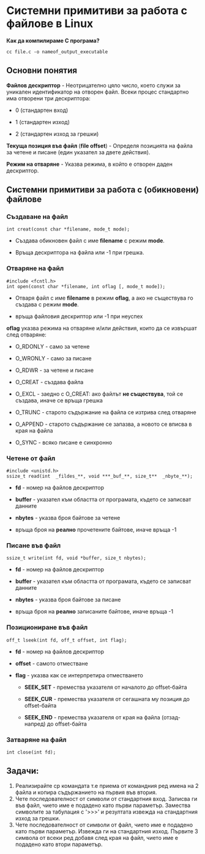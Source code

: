 # Системни примитиви за работа с файлове в Linux

**Как да компилираме C програма?**
```
cc file.c -o nameof_output_executable
```

## Oсновни понятия
**Файлов дескриптор** - Неотрицателно цяло число, което служи за уникален идентификатор на отворен файл. Всеки процес стандартно има отворени три дескриптора:
-   0 (стандартен вход)

-   1 (стандартен изход)

-   2 (стандартен изход за грешки)

**Текуща позиция във файл** (**file offset**) - Определя позицията на файла за четене и писане (един указател за двете действия).

**Режим на отваряне** - Указва режима, в който е отворен даден дескриптор.

## Системни примитиви за работа с (обикновени) файлове

### Създаване на файл
```
int creat(const char *filename, mode_t mode);
```

- Създава обикновен файл с име **filename** с режим **mode**.

- Връща дескриптора на файла или -1 при грешка.

### Отваряне на файл
```
#include <fcntl.h>
int open(const char *filename, int oflag [, mode_t mode]);
```

- Отваря файл с име **filename** в режим **oflag**, а ако не съществува го създава с режим **mode**.

- връща файловия дескриптор или -1 при неуспех

**oflag** указва режима на отваряне и/или действия, които да се извършат след отваряне:

-   O_RDONLY - само за четене

-   O_WRONLY - само за писане

-   O_RDWR - за четене и писане

-   O_CREAT - създава файла

-   O_EXCL - заедно с O_CREAT: ако файлът  **не съществува**, той се създава, иначе се връща грешка

-   O_TRUNC - старото съдържание на файла се изтрива след отваряне

-   O_APPEND - старото съдържание се запазва, а новото се вписва в края на файла

-   O_SYNC - всяко писане е синхронно 


### Четене от файл

```
#include <unistd.h>
ssize_t read(int  _fildes_**, void ***_buf_**, size_t**  _nbyte_**);  
```
-   **fd**  - номер на файлов дескриптор

-   **buffer**  - указател към  областта от програмата, където се записват данните

-   **nbytes**  - указва броя байтове за четене

- връща броя на **реално** прочетените байтове, иначе връща -1

### Писане във файл

```
ssize_t write(int fd, void *buffer, size_t nbytes);
```
-   **fd**  - номер на файлов дескриптор

-   **buffer**  - указател към  областта от програмата, където се записват данните

-   **nbytes**  - указва броя байтове за писане

- връща броя на **реално** записаните байтове, иначе връща -1 

### Позициониране във файл

```
off_t lseek(int fd, off_t offset, int flag);
```

-   **fd**  - номер на файлов дескриптор

- **offset** - самото отместване

- **flag** -  указва как се интерпретира отместването

	- **SEEK_SET** - премества указателя от началото до offset-байта

	- **SEEK_CUR** - премества указателя от сегашната му позиция до offset-байта

	-  **SEEK_END** - премества указателя от края на файла (отзад-напред) до offset-байта

### Затваряне на файл

```
int close(int fd);
```

## Задачи: 
1. Реализирайте cp командата т.е приема от командния ред имена на 2 файла и копира съдържанието на първия във втория. 
2. Чете последователност от символи от стандартния вход. Записва ги във файл, чието име е подадено като първи параметър. Замества символите за табулация с '>>>' и резултата извежда на стандартния изход за грешки.
3. Чете последователност от символи от файл, чието име е подадено като първи параметър. Извежда ги на стандартния изход. Първите 3 символа от всеки ред добавя след края на файл, чието име е подадено като втори параметър.
